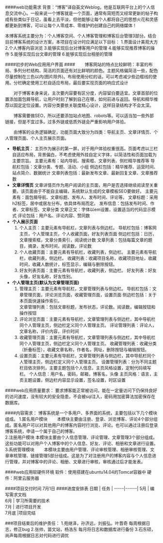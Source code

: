 ####web功能需求
背景：“博客”译自英文Weblog，他是互联网平台上的个人信息交流中心。一般来说一个博客就是一个页面，通常有简短而又经常更新的帖子构成有些类似于日记，虽看上去平淡，但他能够让每个人都将自己的思想火花和灵感都更新到博客，可以让每个人零成本、零维护的创建自己的网络媒体！

本博客系统主要分为：个人博客空间、个人博客管理和博客后台管理3部分。结合目前博客系统的设计方案，本项目在设计时应满足以下目标：
1.界面设计美观大方
2.个人博客内容浏览
3.能够实现后台对博客用户的管理
4.能够实现推荐博客的操作
5.能够实现后台文章的管理
6.能够实现后台相册的管理


####初步的Web应用用户界面 ####
&emsp;&emsp;博客网站的特点比较鲜明：丰富的布局、多列分栏结构、简洁的页面还有对比鲜明的颜色。主题风格偏简洁一些，配色尽量控制在三色以内(图片除外)。布局使用分栏的话，可以考虑减少些边框线的使用。分栏确定使用三栏自适应布局，最后要实现页面的响应式设计

&emsp;&emsp;对于博客本身来说，主次要内容要有区分度，内容留白要适宜。文章首部的位置添加面包屑导航，让用户时刻了解到自己在哪，如何前进与返回。导航和精华推荐以固定定位设置。内容分类要依关联度精心设计，这样目录结构才不会太深。

&emsp;&emsp;博客需要做SEO，所以还要添加站点地图、robots等。可以适当加一些外部链接，但是不宜过多。过多外链或低质外链会严重影响用户体验。

&emsp;&emsp;由博客的业务逻辑确定，功能页面大致分为四类：导航主页、文章详情页、个人管理页面、个人主页展示页面。

* **导航主页**：
    主页作为展示的第一屏，对于用户体验权重很高。页面考虑以三栏自适应布局，背景偏白，不考虑使用外挂自定义字体，以简洁性和页面加载为主要宗旨。
    主要元素有：站内导航、搜索框、文章列表、侧栏精华推荐等
    导航栏包括：文章分类、专题、活动、小组
    侧边栏包括：精华推荐、运营时间、站点简介、数据统计
    文章列表包括：最新发布文章、最新回复文章、文章推荐数
* **文章详情页**
    文章详情页作为用户阅读的主页面，用户是否选择继续阅读至关重要。该页面由于不能自主编辑，系统默认生成的文章模板SEO要做好。
    主要元素有：面包屑导航、文章标题、发布人、发布时间、评论等。
    文章标题：采用h2标签，居中或居左分布，依具体布局而定。
    发布信息：包括发布时间、作者、文章标签、文章分类
    文章正文：字体以em设置，设置适当的代码显示模式
    评论包括：用户名、评论内容、赞同数
* **个人展示页面**
    1. 个人主页：主要元素有导航栏，文章列表与侧边栏。
    导航栏包括：博客网主页，个人管理主页，个人收藏页面，好友列表页面
    侧边栏包括：日历，文章搜索框，文章分类索引，阅读统计数
    文章列表：包括每篇文章的题目，摘录，发布时间，阅读数，评论数
    2. 个人收藏页面：主要元素有导航栏，收藏列表，侧边栏。
    主要元素有导航栏，收藏列表，侧边栏。
    收藏列表：收藏项目名称，收藏项目地址，收藏时间，收藏人数统计，标签显示，编辑与删除按钮。
    3. 好友列表页面：主要元素有导航栏，收藏列表，侧边栏。
    好友列表：好友头像，好友名称，好友性别。
* **个人管理主页(默认为文章管理页面)**
    1. 管理主页：主要元素有导航栏，文章管理列表与侧边栏。
    导航栏包括：文章管理页面，评论浏览页面，收藏管理页面，设置页面
    侧边栏包括：关于本页面快速操作索引。  
    文章管理列表：包括文章标题，发布状态，评论数。阅读数，编辑按钮和操作按钮
    2. 评论浏览页面：主要元素有导航栏，文章管理列表与侧边栏，其中导航栏同个人管理主页，侧边栏定义同个人管理主页。
    评论管理列表：评论人，文章名称，评价内容，评价时间
    3. 收藏管理页面：主要元素有导航栏，文章管理列表与侧边栏，其中导航栏同个人管理主页，侧边栏定义同个人管理主页。
    收藏管理列表：收藏分类（折叠标签），收藏文章名称，作者名，网址，删除按钮与编辑按钮。
    4. 设置页面：主要元素有导航栏，文章管理列表与侧边栏，其中导航栏同个人管理主页，侧边栏定义同个人管理主页。
    设置管理列表：分为不同主题栏目依次排列，主要主题包括个人信息，主页风格设置，定制代码填写栏。
    个人信息：用户名，密码，邮箱，博客名，头像
    主页风格：语言，主页主题设置，侧边栏内容显示设置，签名设置，时区设置

####web应用质量要求：
要求博客能正常被访问，能在一定量访问下仍保持良好的访问速度，没有较大的安全隐患，不会被sql注入，密码用加密算法加密保存在数据库。

####内容需求：
博客系统是一个多用户、多界面的系统，主要包括以下几个模块组成。
1.匿名用户模块
　　本模块主要由注册、登录、浏览博客、评论4个部分组成。匿名用户可以对其他用户的博客内容时行浏览、评论。也可以通过注册后登录博客系统，申请一个属于自己的博客。      
2.注册用户模块
    本模块主要由个人信息管理、评论管理、文章管理3个部分组成。这些功能可以对用户个人博客中的个人信息、好友、评论、相册和文章进行设置。
3.系统管理模块
　　本模块主要由用户管理、评论审核管理、相册审核管理、文章审核管理、链接管理5部分组成。这是为了对注册用户的博客内容与个人信息进行管理，并对博客中的评论、相册、文章进行审核，审核通过后才能发表。

####web应用软硬件环境
软件：使用搭建在ubuntu14.04的Tomcat容器中
硬件：阿里云服务器

####项目交付时间
7月1日
####进度安排表
日期 | 任务 | 
-----|------|
5月    | 编写需求文档    
6月    | 学习所需要的技术    
7月    | 进行项目开发    
7月底   |项目完结

###项目结束后的维护责任：
1.苑继泽，孙济远，刘振弘，叶晋奇 每周根据日志，修正bug
2.张帅，苗文站，杨浩东 每月将日志和数据库进行备份
3.石东硕，尚声每周根据日志对代码进行调优